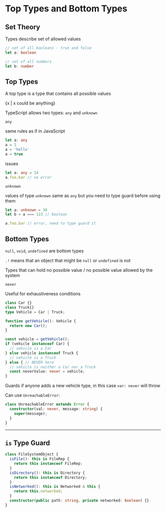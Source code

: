 # Top Types and Bottom Types

## Set Theory

Types describe set of allowed values

```typescript
// set of all booleans - true and false
let a: boolean

// set of all numbers
let b: number
```

## Top Types

A top type is a type that contains all possible values

{x | x could be anything}

TypeScript allows two types: `any` and `unknown`

`any`

same rules as if in JavaScript

```typescript
let a: any
a = 1
a = 'hello'
a = true
```

issues

```typescript
let a: any = 14
a.foo.bar // no error
```

`unknown`

values of type `unknown` same as `any` but you need to type guard before using them

```typescript
let a: unknown = 30
let b = a === 123 // boolean

a.foo.bar // error, need to type guard it
```

## Bottom Types

`null`, `void`, `undefined` are bottom types

`.!` means that an object that might be `null` or `undefined` is not

Types that can hold no possible value / no possible value allowed by the system

`never`

Useful for exhaustiveness conditions

```typescript
class Car {}
class Truck{}
type Vehicle = Car | Truck;

function getVehicle(): Vehicle {
  return new Car();
}

const vehicle = getVehicle();
if (vehicle instanceof Car) {
  // vehicle is a Car
} else vehicle instanceof Truck {
  // vehicle is a Truck
} else { // NEVER here
  // vehicle is neither a Car nor a Truck
  const neverValue: never = vehicle;
}
```

Guards if anyone adds a new vehicle type, in this case `var: never` will throw

Can use `UnreachableError`:

```typescript
class UnreachableError extends Error {
  constructor(val: never, message: string) {
    super(message);
  }
}
```

---

## `is` Type Guard

```typescript
class FileSystemObject {
  isFile(): this is FileRep {
    return this instanceof FileRep;
  }
  isDirectory(): this is Directory {
    return this instanceof Directory;
  }
  isNetworked(): this is Networked & this {
    return this.networked;
  }
  constructor(public path: string, private networked: boolean) {}
}
```
